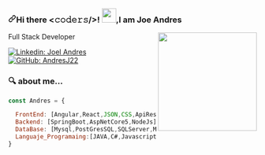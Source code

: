 <h3><a id="user-content-hi-there-𝚌𝚘𝚍𝚎𝚛𝚜-i-am" class="anchor" aria-hidden="true" href="#hi-there-𝚌𝚘𝚍𝚎𝚛𝚜-i-am"><svg class="octicon octicon-link" viewBox="0 0 16 16" version="1.1" width="16" height="16" aria-hidden="true"><path fill-rule="evenodd" d="M7.775 3.275a.75.75 0 001.06 1.06l1.25-1.25a2 2 0 112.83 2.83l-2.5 2.5a2 2 0 01-2.83 0 .75.75 0 00-1.06 1.06 3.5 3.5 0 004.95 0l2.5-2.5a3.5 3.5 0 00-4.95-4.95l-1.25 1.25zm-4.69 9.64a2 2 0 010-2.83l2.5-2.5a2 2 0 012.83 0 .75.75 0 001.06-1.06 3.5 3.5 0 00-4.95 0l-2.5 2.5a3.5 3.5 0 004.95 4.95l1.25-1.25a.75.75 0 00-1.06-1.06l-1.25 1.25a2 2 0 01-2.83 0z"></path></svg></a>Hi there &lt;𝚌𝚘𝚍𝚎𝚛𝚜/&gt;! <a target="_blank" rel="noopener noreferrer" href="https://github.com/TheDudeThatCode/TheDudeThatCode/blob/master/Assets/Hi.gif"><img src="https://github.com/TheDudeThatCode/TheDudeThatCode/raw/master/Assets/Hi.gif" width="29px" style="max-width: 100%;"></a>,I am Joe Andres </h3>



<img align="right" src="https://media.giphy.com/media/VbnUQpnihPSIgIXuZv/giphy-downsized.gif" width="200"/>

<p>Full Stack Developer </p>

[![Linkedin: Joel Andres](https://img.shields.io/badge/-Joel%20Coarita-blue?style=flat-square&logo=Linkedin&logoColor=white&link=https://www.linkedin.com/in/joel-andres-coarita-arhuata-090499207/)](https://www.linkedin.com/in/joel-andres-coarita-arhuata-090499207/)
[![GitHub: AndresJ22](https://img.shields.io/github/followers/AndresJ22?style=social)](https://github.com/AndresJ22)

### 🔍 about me...
```javascript
const Andres = {

  FrontEnd: [Angular,React,JSON,CSS,ApiRest,GrapQL,Javascript];
  Backend: [SpringBoot,AspNetCore5,NodeJs];
  DataBase: [Mysql,PostGresSQL,SQLServer,MariaDB,MongoDB];
  Languaje_Programaing:[JAVA,C#,Javascript,Phyton];
}
```

